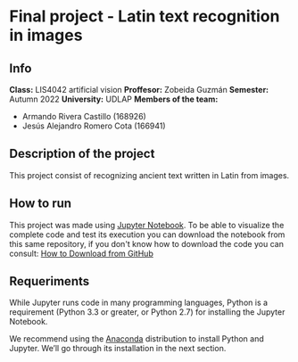# Final project - Latin text recognition in images

## Info

**Class:** LIS4042 artificial vision
**Proffesor:** Zobeida Guzmán
**Semester:** Autumn 2022
**University:** UDLAP
**Members of the team:** 
- Armando Rivera Castillo (168926)
- Jesús Alejandro Romero Cota (166941)

## Description of the project

This project consist of recognizing ancient text written in Latin from images.

## How to run

This project was made using [Jupyter Notebook](https://jupyter.org/). To be able to visualize the complete code and test its execution you can download the notebook from this same repository, if you don't know how to download the code you can consult: [How to Download from GitHub](https://www.gitkraken.com/learn/git/github-download#:~:text=Click%20on%20the%20file%20you,the%20file%2C%20and%20select%20Save%20)

## Requeriments

While Jupyter runs code in many programming languages, Python is a requirement (Python 3.3 or greater, or Python 2.7) for installing the Jupyter Notebook.

We recommend using the [Anaconda](https://www.anaconda.com/) distribution to install Python and Jupyter. We’ll go through its installation in the next section.
